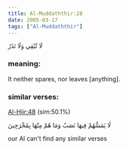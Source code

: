 ```yaml
---
title: Al-Muddaththir:28
date: 2005-03-17
tags: ["Al-Muddaththir"]
---
```

لَا تُبْقِي وَلَا تَذَرُ
### meaning: 
It neither spares, nor leaves [anything].
### similar verses: 

[Al-Hijr:48](/15/48) (sim:50.1%)

لَا يَمَسُّهُمْ فِيهَا نَصَبٌ وَمَا هُمْ مِنْهَا بِمُخْرَجِينَ

our AI can't find any similar verses



